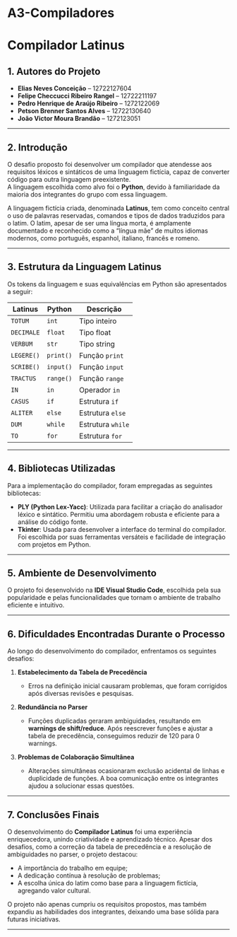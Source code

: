 # A3-Compiladores

# Compilador Latinus

## 1. Autores do Projeto
- **Elias Neves Conceição** – 12722127604  
- **Felipe Checcucci Ribeiro Rangel** – 12722211197  
- **Pedro Henrique de Araújo Ribeiro** – 1272122069  
- **Petson Brenner Santos Alves** – 12722130640  
- **João Victor Moura Brandão** – 1272123051  

---

## 2. Introdução
O desafio proposto foi desenvolver um compilador que atendesse aos requisitos léxicos e sintáticos de uma linguagem fictícia, capaz de converter código para outra linguagem preexistente.  
A linguagem escolhida como alvo foi o **Python**, devido à familiaridade da maioria dos integrantes do grupo com essa linguagem.  

A linguagem fictícia criada, denominada **Latinus**, tem como conceito central o uso de palavras reservadas, comandos e tipos de dados traduzidos para o latim. O latim, apesar de ser uma língua morta, é amplamente documentado e reconhecido como a “língua mãe” de muitos idiomas modernos, como português, espanhol, italiano, francês e romeno.

---

## 3. Estrutura da Linguagem Latinus
Os tokens da linguagem e suas equivalências em Python são apresentados a seguir:

| **Latinus**  | **Python**  | **Descrição**       |
|--------------|-------------|---------------------|
| `TOTUM`      | `int`       | Tipo inteiro        |
| `DECIMALE`   | `float`     | Tipo float          |
| `VERBUM`     | `str`       | Tipo string         |
| `LEGERE()`   | `print()`   | Função `print`      |
| `SCRIBE()`   | `input()`   | Função `input`      |
| `TRACTUS`    | `range()`   | Função `range`      |
| `IN`         | `in`        | Operador `in`       |
| `CASUS`      | `if`        | Estrutura `if`      |
| `ALITER`     | `else`      | Estrutura `else`    |
| `DUM`        | `while`     | Estrutura `while`   |
| `TO`         | `for`       | Estrutura `for`     |

---

## 4. Bibliotecas Utilizadas
Para a implementação do compilador, foram empregadas as seguintes bibliotecas:
- **PLY (Python Lex-Yacc)**: Utilizada para facilitar a criação do analisador léxico e sintático. Permitiu uma abordagem robusta e eficiente para a análise do código fonte.
- **Tkinter**: Usada para desenvolver a interface do terminal do compilador. Foi escolhida por suas ferramentas versáteis e facilidade de integração com projetos em Python.

---

## 5. Ambiente de Desenvolvimento
O projeto foi desenvolvido na **IDE Visual Studio Code**, escolhida pela sua popularidade e pelas funcionalidades que tornam o ambiente de trabalho eficiente e intuitivo.

---

## 6. Dificuldades Encontradas Durante o Processo
Ao longo do desenvolvimento do compilador, enfrentamos os seguintes desafios:

1. **Estabelecimento da Tabela de Precedência**  
   - Erros na definição inicial causaram problemas, que foram corrigidos após diversas revisões e pesquisas.

2. **Redundância no Parser**  
   - Funções duplicadas geraram ambiguidades, resultando em **warnings de shift/reduce**. Após reescrever funções e ajustar a tabela de precedência, conseguimos reduzir de 120 para 0 warnings.

3. **Problemas de Colaboração Simultânea**  
   - Alterações simultâneas ocasionaram exclusão acidental de linhas e duplicidade de funções. A boa comunicação entre os integrantes ajudou a solucionar essas questões.

---

## 7. Conclusões Finais
O desenvolvimento do **Compilador Latinus** foi uma experiência enriquecedora, unindo criatividade e aprendizado técnico. Apesar dos desafios, como a correção da tabela de precedência e a resolução de ambiguidades no parser, o projeto destacou:
- A importância do trabalho em equipe;
- A dedicação contínua à resolução de problemas;
- A escolha única do latim como base para a linguagem fictícia, agregando valor cultural.

O projeto não apenas cumpriu os requisitos propostos, mas também expandiu as habilidades dos integrantes, deixando uma base sólida para futuras iniciativas.

---



